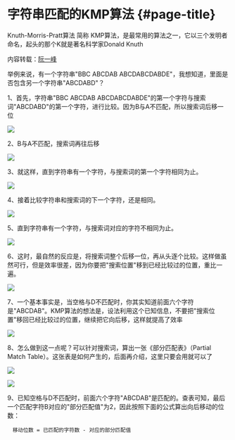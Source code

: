 # 字符串匹配的KMP算法 {#page-title}

Knuth-Morris-Pratt算法 简称 KMP算法，是最常用的算法之一，它以三个发明者命名，起头的那个K就是著名科学家Donald Knuth

内容转载：[阮一峰](http://www.ruanyifeng.com/)

举例来说，有一个字符串"BBC ABCDAB ABCDABCDABDE"，我想知道，里面是否包含另一个字符串"ABCDABD"？

1、首先，字符串"BBC ABCDAB ABCDABCDABDE"的第一个字符与搜索词"ABCDABD"的第一个字符，进行比较。因为B与A不匹配，所以搜索词后移一位

![](http://image.beekka.com/blog/201305/bg2013050103.png)

2、B与A不匹配，搜索词再往后移

![](http://image.beekka.com/blog/201305/bg2013050104.png)

3、就这样，直到字符串有一个字符，与搜索词的第一个字符相同为止。

![](http://image.beekka.com/blog/201305/bg2013050105.png)

4、接着比较字符串和搜索词的下一个字符，还是相同。

![](http://image.beekka.com/blog/201305/bg2013050106.png)

5、直到字符串有一个字符，与搜索词对应的字符不相同为止。

![](http://image.beekka.com/blog/201305/bg2013050107.png)

6、这时，最自然的反应是，将搜索词整个后移一位，再从头逐个比较。这样做虽然可行，但是效率很差，因为你要把"搜索位置"移到已经比较过的位置，重比一遍。

![](http://image.beekka.com/blog/201305/bg2013050108.png)

7、一个基本事实是，当空格与D不匹配时，你其实知道前面六个字符是"ABCDAB"。KMP算法的想法是，设法利用这个已知信息，不要把"搜索位置"移回已经比较过的位置，继续把它向后移，这样就提高了效率

![](http://image.beekka.com/blog/201305/bg2013050107.png)

8、怎么做到这一点呢？可以针对搜索词，算出一张《部分匹配表》（Partial Match Table）。这张表是如何产生的，后面再介绍，这里只要会用就可以了

![](http://image.beekka.com/blog/201305/bg2013050109.png)

![](http://image.beekka.com/blog/201305/bg2013050107.png)

9、已知空格与D不匹配时，前面六个字符"ABCDAB"是匹配的。查表可知，最后一个匹配字符B对应的"部分匹配值"为2，因此按照下面的公式算出向后移动的位数：

```
　移动位数 = 已匹配的字符数 - 对应的部分匹配值
```




